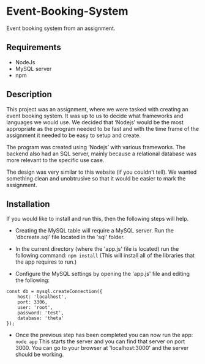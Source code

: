 # Event-Booking-System
 Event booking system from an assignment.
 
## Requirements
* NodeJs
* MySQL server
* npm
 
## Description
This project was an assignment, where we were tasked with creating an event booking system. It was up to us to decide what frameworks and languages we would use. We decided that ‘Nodejs’ would be the most appropriate as the program needed to be fast and with the time frame of the assignment it needed to be easy to setup and create.

The program was created using ‘Nodejs’ with various frameworks. The backend also had an SQL server, mainly because a relational database was more relevant to the specific use case.

The design was very similar to this website (if you couldn’t tell). We wanted something clean and unobtrusive so that it would be easier to mark the assignment.

## Installation
If you would like to install and run this, then the following steps will help.

* Creating the MySQL table will require a MySQL server. Run the 'dbcreate.sql' file located in the 'sql' folder.

* In the current directory (where the 'app.js' file is located) run the following command: ``` npm install ```
(This will install all of the libraries that the app requires to run.)

* Configure the MySQL settings by opening the 'app.js' file and editing the following:
```
const db = mysql.createConnection({
    host: 'localhost',
    port: 3306,
    user: 'root',
    password: 'test',
    database: 'theta'
});
```
* Once the previous step has been completed you can now run the app: ``` node app ```
This starts the server and you can find that server on port 3000. 
You can go to your browser at 'localhost:3000' and the server should be working.
